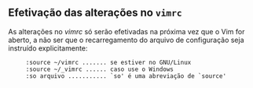 Efetivação das alterações no `vimrc` 
------------------------------------

As alterações no *vimrc* só serão efetivadas na próxima vez
que o Vim for aberto, a não ser que o recarregamento do arquivo de
configuração seja instruído explicitamente:

         :source ~/vimrc ....... se estiver no GNU/Linux
         :source ~/_vimrc ...... caso use o Windows
         :so arquivo ........... `so' é uma abreviação de `source'


